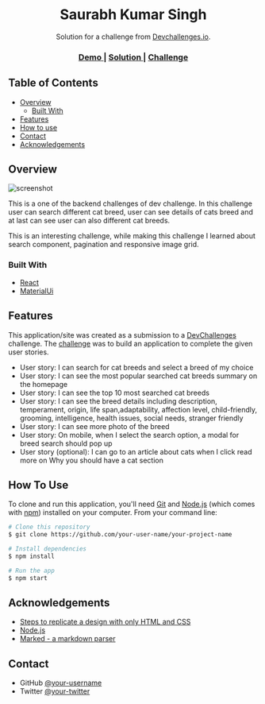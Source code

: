 <!-- Please update value in the {}  -->

<h1 align="center">Saurabh Kumar Singh</h1>

<div align="center">
   Solution for a challenge from  <a href="http://devchallenges.io" target="_blank">Devchallenges.io</a>.
</div>

<div align="center">
  <h3>
    <a href="https://cat-0wiki.herokuapp.com/">
      Demo
    </a>
    <span> | </span>
    <a href="https://github.com/saurabhtopthon01/dev_cat_0wiki">
      Solution
    </a>
    <span> | </span>
    <a href="https://devchallenges.io/challenges/f4NJ53rcfgrP6sBMD2jt">
      Challenge
    </a>
  </h3>
</div>

<!-- TABLE OF CONTENTS -->

## Table of Contents

- [Overview](#overview)
  - [Built With](#built-with)
- [Features](#features)
- [How to use](#how-to-use)
- [Contact](#contact)
- [Acknowledgements](#acknowledgements)

<!-- OVERVIEW -->

## Overview

![screenshot](https://github.com/saurabhtopthon01/dev_cat_0wiki/blob/master/Cat%20Wiki.png)

This is a one of the backend challenges of dev challenge. In this challenge user can search different cat breed, user can see details of cats breed and at last can see user can also different cat breeds.

This is an interesting challenge, while making this challenge I learned about search component, pagination and responsive image grid.

### Built With

<!-- This section should list any major frameworks that you built your project using. Here are a few examples.-->

- [React](https://reactjs.org/)
- [MaterialUi](https://material-ui.com/)

## Features

<!-- List the features of your application or follow the template. Don't share the figma file here :) -->

This application/site was created as a submission to a [DevChallenges](https://devchallenges.io/challenges) challenge. The [challenge](https://devchallenges.io/challenges/f4NJ53rcfgrP6sBMD2jt) was to build an application to complete the given user stories.

- User story: I can search for cat breeds and select a breed of my choice
- User story: I can see the most popular searched cat breeds summary on the homepage
- User story: I can see the top 10 most searched cat breeds
- User story: I can see the breed details including description, temperament, origin, life span,adaptability, affection level, child-friendly, grooming, intelligence, health issues, social needs, stranger friendly
- User story: I can see more photo of the breed
- User story: On mobile, when I select the search option, a modal for breed search should pop up
- User story (optional): I can go to an article about cats when I click read more on Why you should have a cat section

## How To Use

<!-- Example: -->

To clone and run this application, you'll need [Git](https://git-scm.com) and [Node.js](https://nodejs.org/en/download/) (which comes with [npm](http://npmjs.com)) installed on your computer. From your command line:

```bash
# Clone this repository
$ git clone https://github.com/your-user-name/your-project-name

# Install dependencies
$ npm install

# Run the app
$ npm start
```

## Acknowledgements

<!-- This section should list any articles or add-ons/plugins that helps you to complete the project. This is optional but it will help you in the future. For example: -->

- [Steps to replicate a design with only HTML and CSS](https://devchallenges-blogs.web.app/how-to-replicate-design/)
- [Node.js](https://nodejs.org/)
- [Marked - a markdown parser](https://github.com/chjj/marked)

## Contact

- GitHub [@your-username](https://github.com/saurabhtopthon01)
- Twitter [@your-twitter](https://twitter.com/SaKSh05)
